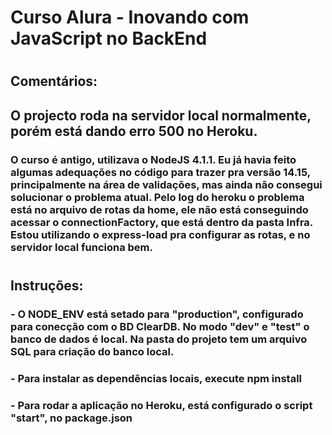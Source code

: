 # Curso Alura - Inovando com JavaScript no BackEnd
# 
## Comentários:
## O projecto roda na servidor local normalmente, porém está dando erro 500 no Heroku.
### O curso é antigo, utilizava o NodeJS 4.1.1. Eu já havia feito algumas adequações no código para trazer pra versão 14.15, principalmente na área de validações, mas ainda não consegui solucionar o problema atual. Pelo log do heroku o problema está no arquivo de rotas da home, ele não está conseguindo acessar o connectionFactory, que está dentro da pasta Infra. Estou utilizando o express-load pra configurar as rotas, e no servidor local funciona bem.
# 
## Instruções:
### - O NODE_ENV está setado para "production", configurado para conecção com o BD ClearDB. No modo "dev" e "test" o banco de dados é local. Na pasta do projeto tem um arquivo SQL para criação do banco local.
### - Para instalar as dependências locais, execute npm install
### - Para rodar a aplicação no Heroku, está configurado o script "start", no package.json
